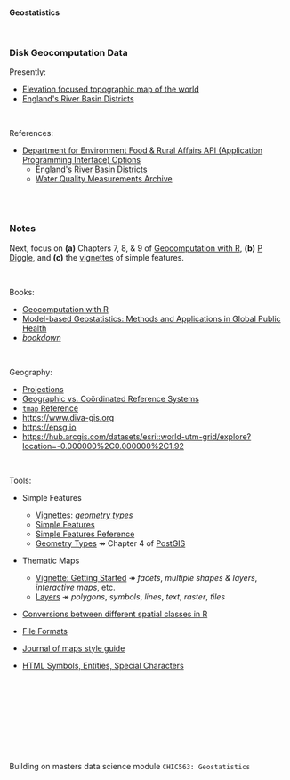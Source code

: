 <br>

**Geostatistics**

<br>

### Disk Geocomputation Data

Presently:
* [Elevation focused topographic map of the world](data/elevation/wc2.1_30s_elev.tif)
* [England's River Basin Districts](data/shapes/basin/districts/)

<br>

References:
* [Department for Environment Food & Rural Affairs API (Application Programming Interface) Options](https://environment.data.gov.uk/apiportal)
  * [England's River Basin Districts](https://environment.data.gov.uk/catchment-planning)
  * [Water Quality Measurements Archive](https://environment.data.gov.uk/water-quality/view/doc/reference)


<br>
<br>

### Notes

Next, focus on **(a)** Chapters 7, 8, & 9 of [Geocomputation with R](https://geocompr.robinlovelace.net/index.html), 
**(b)** [P Diggle](https://www.lancaster.ac.uk/staff/diggle/), and **(c)** the [vignettes](https://r-spatial.github.io/sf/articles/) of simple features.

<br>

Books:
* [Geocomputation with R](https://geocompr.robinlovelace.net/index.html)
* [Model-based Geostatistics: Methods and Applications in Global Public Health](https://sites.google.com/view/mbgglobalhealth/home)
* [*bookdown*](https://bookdown.org)

<br>

Geography:
* [Projections](https://proj-tmp.readthedocs.io/en/docs/operations/projections/index.html)
* [Geographic vs. Co&#246;rdinated Reference Systems](https://www.earthdatascience.org/courses/use-data-open-source-python/intro-vector-data-python/spatial-data-vector-shapefiles/geographic-vs-projected-coordinate-reference-systems-python/)  
* [``tmap`` Reference](https://r-tmap.github.io/tmap/reference/index.html)
* https://www.diva-gis.org
* https://epsg.io
* https://hub.arcgis.com/datasets/esri::world-utm-grid/explore?location=-0.000000%2C0.000000%2C1.92

<br>

Tools:

* Simple Features
  * [Vignettes](https://r-spatial.github.io/sf/articles/): [*geometry types*](https://r-spatial.github.io/sf/articles/sf1.html)
  * [Simple Features](https://r-spatial.github.io/sf/index.html)
  * [Simple Features Reference](https://r-spatial.github.io/sf/reference/index.html)
  * [Geometry Types](http://postgis.net/docs/using_postgis_dbmanagement.html) &Rarr; Chapter 4 of [PostGIS](http://postgis.net/docs/)

* Thematic Maps
  * [Vignette: Getting Started](https://cran.r-project.org/web/packages/tmap/vignettes/tmap-getstarted.html) &Rarr; *facets*, 
    *multiple shapes & layers*, *interactive maps*, etc.
  * [Layers](https://r-tmap.github.io/tmap-book/layers.html#layers) &Rarr; *polygons*, *symbols*, *lines*, *text*, *raster*, *tiles*    

* [Conversions between different spatial classes in R](https://geocompr.github.io/post/2021/spatial-classes-conversion/)
* [File Formats](https://geocompr.robinlovelace.net/read-write.html#file-formats)
* [Journal of maps style guide](https://files.taylorandfrancis.com/TJOM-suppmaterial-quick-guide.pdf)  
* [HTML Symbols, Entities, Special Characters](https://www.toptal.com/designers/htmlarrows/)  

<br>
<br>

<br>
<br>

<br>
<br>

<br>
<br>

Building on masters data science module ``CHIC563: Geostatistics``

<br>
<br>
